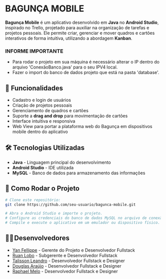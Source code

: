 # BAGUNÇA MOBILE

**Bagunça Mobile** é um aplicativo desenvolvido em **Java** no **Android Studio**, inspirado no Trello, projetado para auxiliar na organização de tarefas e projetos pessoais. Ele permite criar, gerenciar e mover quadros e cartões interativos de forma intuitiva, utilizando a abordagem **Kanban**.

### INFORME IMPORTANTE
- Para rodar o projeto em sua máquina é necessário alterar o IP dentro do arquivo 'ConexãoBanco.java' para o seu IPV4 local.
- Fazer o import do banco de dados projeto que está na pasta 'database'.

## 📌 Funcionalidades
- Cadastro e login de usuários
- Criação de projetos pessoais
- Gerenciamento de quadros e cartões
- Suporte a **drag and drop** para movimentação de cartões
- Interface intuitiva e responsiva
- Web View para portar a plataforma web do Bagunça em dispositivos mobile dentro do aplicativo

## 🛠️ Tecnologias Utilizadas
- **Java** - Linguagem principal do desenvolvimento
- **Android Studio** - IDE utilizada
- **MySQL** - Banco de dados para armazenamento das informações

## 🚀 Como Rodar o Projeto
```bash
# Clone este repositório:
git clone https://github.com/seu-usuario/bagunca-mobile.git

# Abra o Android Studio e importe o projeto.
# Configure as credenciais do banco de dados MySQL no arquivo de conexão.
# Compile e execute o aplicativo em um emulador ou dispositivo físico.
```

## 🧑‍💻 Desenvolvedores
- [Yan Fellippe](https://github.com/YanFellippe) - Gerente do Projeto e Desenvolvedor Fullstack
- [Ruan Lobo](https://github.com/ruandd9) - Subgerente e Desenvolvedor Fullstack
- [Talisson Leandro](https://github.com/talissonleandro) - Desenvolvedor Fullstack e Designer
- [Douglas Araújo](https://github.com/douglasarj) - Desenvolvedor Fullstack e Designer
- [Raphael Melo](https://github.com/dragonkiri) - Desenvolvedor Fullstack e Designer
